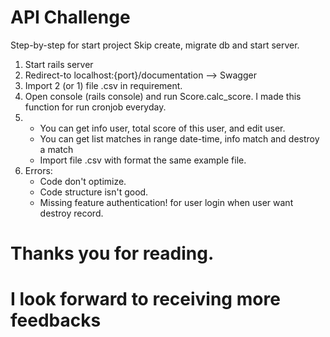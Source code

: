 # API Challenge

Step-by-step for start project
Skip create, migrate db and start server.

1. Start rails server
2. Redirect-to localhost:{port}/documentation --> Swagger
3. Import 2 (or 1) file .csv in requirement.
4. Open console (rails console) and run Score.calc_score. I made this function for run cronjob everyday.
5.  - You can get info user, total score of this user, and edit user.
    - You can get list matches in range date-time, info match and destroy a match
    - Import file .csv with format the same example file.
6. Errors: 
    - Code don't optimize.
    - Code structure isn't good.
    - Missing feature authentication! for user login when user want destroy record.

# Thanks you for reading.

# I look forward to receiving more feedbacks
